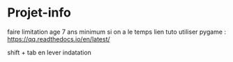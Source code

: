 # Projet-info
faire limitation age 7 ans minimum si on a le temps
lien tuto utiliser pygame : https://qq.readthedocs.io/en/latest/


shift + tab en lever indatation